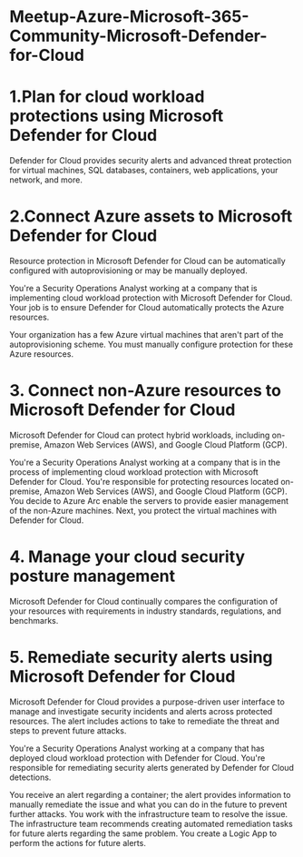 # Meetup-Azure-Microsoft-365-Community-Microsoft-Defender-for-Cloud

# 1.Plan for cloud workload protections using Microsoft Defender for Cloud
Defender for Cloud provides security alerts and advanced threat protection for virtual machines, SQL databases, containers, web applications, your network, and more.

# 2.Connect Azure assets to Microsoft Defender for Cloud
Resource protection in Microsoft Defender for Cloud can be automatically configured with autoprovisioning or may be manually deployed.

You're a Security Operations Analyst working at a company that is implementing cloud workload protection with Microsoft Defender for Cloud. Your job is to ensure Defender for Cloud automatically protects the Azure resources.

Your organization has a few Azure virtual machines that aren't part of the autoprovisioning scheme. You must manually configure protection for these Azure resources.

# 3. Connect non-Azure resources to Microsoft Defender for Cloud
Microsoft Defender for Cloud can protect hybrid workloads, including on-premise, Amazon Web Services (AWS), and Google Cloud Platform (GCP).

You're a Security Operations Analyst working at a company that is in the process of implementing cloud workload protection with Microsoft Defender for Cloud. You're responsible for protecting resources located on-premise, Amazon Web Services (AWS), and Google Cloud Platform (GCP). You decide to Azure Arc enable the servers to provide easier management of the non-Azure machines. Next, you protect the virtual machines with Defender for Cloud.

# 4. Manage your cloud security posture management
Microsoft Defender for Cloud continually compares the configuration of your resources with requirements in industry standards, regulations, and benchmarks.
# 5. Remediate security alerts using Microsoft Defender for Cloud
Microsoft Defender for Cloud provides a purpose-driven user interface to manage and investigate security incidents and alerts across protected resources. The alert includes actions to take to remediate the threat and steps to prevent future attacks.

You're a Security Operations Analyst working at a company that has deployed cloud workload protection with Defender for Cloud. You're responsible for remediating security alerts generated by Defender for Cloud detections.

You receive an alert regarding a container; the alert provides information to manually remediate the issue and what you can do in the future to prevent further attacks. You work with the infrastructure team to resolve the issue. The infrastructure team recommends creating automated remediation tasks for future alerts regarding the same problem. You create a Logic App to perform the actions for future alerts.